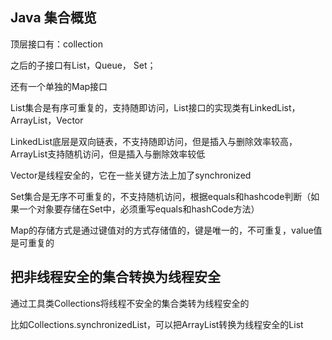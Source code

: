 ## Java 集合概览

顶层接口有：collection

之后的子接口有List，Queue， Set；

还有一个单独的Map接口

List集合是有序可重复的，支持随即访问，List接口的实现类有LinkedList，ArrayList，Vector

LinkedList底层是双向链表，不支持随即访问，但是插入与删除效率较高，ArrayList支持随机访问，但是插入与删除效率较低

Vector是线程安全的，它在一些关键方法上加了synchronized

Set集合是无序不可重复的，不支持随机访问，根据equals和hashcode判断（如果一个对象要存储在Set中，必须重写equals和hashCode方法）

Map的存储方式是通过键值对的方式存储值的，键是唯一的，不可重复，value值是可重复的

## 把非线程安全的集合转换为线程安全

通过工具类Collections将线程不安全的集合类转为线程安全的

比如Collections.synchronizedList，可以把ArrayList转换为线程安全的List
